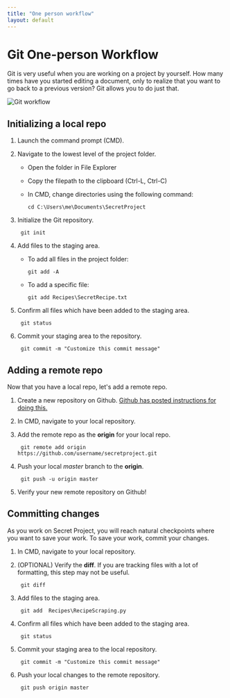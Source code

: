 ```yaml
---
title: "One person workflow"
layout: default
---
```


# Git One-person Workflow
Git is very useful when you are working on a project by yourself. How many times have you started editing a document, only to realize that you want to go back to a previous version? Git allows you to do just that.

![Git workflow](https://github.com/EnergyInsights/Intro-To-Python/blob/master/src/images/git-workflow.png "Logo Title Text 1")

## Initializing a local repo
1. Launch the command prompt (CMD).

2. Navigate to the lowest level of the project folder.
	- Open the folder in File Explorer
	- Copy the filepath to the clipboard (Ctrl-L, Ctrl-C)
	- In CMD, change directories using the following command:

		`cd C:\Users\me\Documents\SecretProject`
3. Initialize the Git repository.

		git init
4. Add files to the staging area.
	- To add all files in the project folder:

		`git add -A`

	- To add a specific file:

		`git add Recipes\SecretRecipe.txt`
5. Confirm all files which have been added to the staging area.

		git status
6. Commit your staging area to the repository.

		git commit -m "Customize this commit message"

## Adding a remote repo
Now that you have a local repo, let's add a remote repo.

1. Create a new repository on Github. [Github has posted instructions for doing this.](https://help.github.com/en/github/getting-started-with-github/create-a-repo)
2. In CMD, navigate to your local repository.
3. Add the remote repo as the **origin** for your local repo.

		git remote add origin https://github.com/username/secretproject.git
4. Push your local *master* branch to the **origin**.

		git push -u origin master
5. Verify your new remote repository on Github!

## Committing changes
As you work on Secret Project, you will reach natural checkpoints where you want to save your work. To save your work, commit your changes.

1. In CMD, navigate to your local repository.
2. (OPTIONAL) Verify the **diff**. If you are tracking files with a lot of formatting, this step may not be useful.

		git diff
3. Add files to the staging area.

		git add  Recipes\RecipeScraping.py
4. Confirm all files which have been added to the staging area.

		git status
5. Commit your staging area to the local repository.

		git commit -m "Customize this commit message"
6. Push your local changes to the remote repository.

		git push origin master